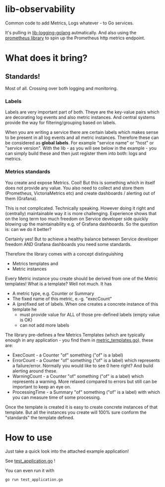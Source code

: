 # lib-observability

Common code to add Metrics, Logs whatever - to Go services.

It's pulling in [lib-logging-golang](https://github.com/keytiles/lib-logging-golang) autmatically. And also using the [prometheus library](https://github.com/prometheus/client_golang) to spin up the Prometheus http metrics endpoint.

# What does it bring?

## Standards!

Most of all. Crossing over both logging and monitoring.

### Labels

Labels are very important part of both. Theye are the key-value pairs which are decorating log events and also metric instances. And central systems provide the way for filtering/grouping based on labels.

When you are writing a service there are certain labels which makes sense to be present in all log events and all metric instances. Therefore these can be considered as **global labels**. For example "service name" or "host" or "service version". With the lib - as you will see below in the example - you can simply build these and then just register them into both: logs and metrics.

### Metrics standards

You create and expose Metrics. Cool! But this is something which in itself does not provide any value. You also need to collect and store them (Prometheus, VictoriaMetrics etc) and create dashboards / alerting out of them (Grafana).

This is not complicated. Technically speaking. However doing it right and (centrally) maintainable way it is more challenging. Experience shows that on the long term too much freedom on Service developer side quickly blowing up the maintainability e.g. of Grafana dashboards. So the question is: can we do it better?

Certainly yes! But to achieve a healthy balance between Service developer freedom AND Grafana dashboards you need some standards.

Therefore the library comes with a concept distinguishing
 * Metrics templates and
 * Metric instances

Every Metric instance you create should be derived from one of the Metric templates! What is a template? Well not much. It has
 * A metric type, e.g. Counter or Summary
 * The fixed name of this metric, e.-g. "execCount"
 * A (pre)fixed set of labels. When one creates a concrete instance of this template he 
    * must provide value for ALL of those pre-defined labels (empty value is OK)
    * can not add more labels

The library pre-defines a few Metrics Templates (which are typically enough in any application - you find them in [metric_templates.go](monitoring/metrics_templates.go)), these are:
 * ExecCount - a Counter "of" something ("of" is a label)
 * ErrorCount - a Counter "of" something ("of" is a label) which represents a failure/error. Normally you would like to see 0 here right? And build alerting around these.
 * WarningCount - a Counter "of" something ("of" is a label) which represents a warning. More relaxed compared to errors but still can be important to keep an eye on.
 * ProcessingTime - a Summary "of" something ("of" is a label) with which you can measure time of some processing.

Once the template is created it is easy to create concrete instances of that template. But all the instances you create will 100% sure conform the "standards" the template defined.


# How to use

Just take a quick look into the attached example application!

See [test_application.go](tests/integration_tests/test_application.go) !

You can even run it with

```
go run test_application.go
```

